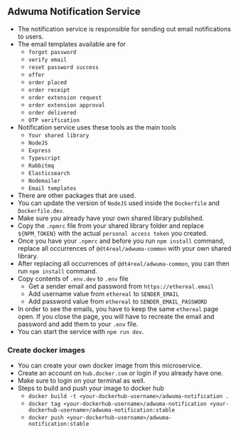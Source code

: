 ## Adwuma Notification Service
* The notification service is responsible for sending out email notifications to users.
* The email templates available are for
  * `forgot password`
  * `verify email`
  * `reset password success`
  * `offer`
  * `order placed`
  * `order receipt`
  * `order extension request`
  * `order extension approval`
  * `order delivered`
  * `OTP verification`
* Notification service uses these tools as the main tools
  * `Your shared library`
  * `NodeJS`
  * `Express`
  * `Typescript`
  * `Rabbitmq`
  * `Elasticsearch`
  * `Nodemailer`
  * `Email templates`
* There are other packages that are used.
* You can update the version of `NodeJS` used inside the `Dockerfile` and `Dockerfile.dev`.
* Make sure you already have your own shared library published.
* Copy the `.npmrc` file from your shared library folder and replace `${NPM_TOKEN}` with the actual `personal access token` you created.
* Once you have your `.npmrc` and before you run `npm install` command, replace all occurrences of `@dt4real/adwuma-common` with your own shared library.
* After replacing all occurrences of `@dt4real/adwuma-common`, you can then run `npm install` command.
* Copy contents of `.env.dev` to `.env` file
  * Get a sender email and password from `https://ethereal.email`
  * Add username value from `ethereal` to `SENDER_EMAIL`
  * Add password value from `ethereal` to `SENDER_EMAIL_PASSWORD`
* In order to see the emails, you have to keep the same `ethereal` page open. If you close the page, you will have to recreate the email and password and add them to your `.env` file.
* You can start the service with `npm run dev`.

### Create docker images
* You can create your own docker image from this microservice.
* Create an account on `hub.docker.com` or login if you already have one.
* Make sure to login on your terminal as well.
* Steps to build and push your image to docker hub
  * `docker build -t <your-dockerhub-username>/adwuma-notification .`
  * `docker tag <your-dockerhub-username>/adwuma-notification <your-dockerhub-username>/adwuma-notification:stable`
  * `docker push <your-dockerhub-username>/adwuma-notification:stable`